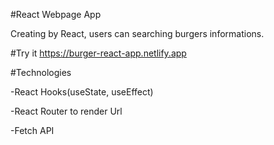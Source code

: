 
#React Webpage App

Creating by React, users can searching burgers informations.

#Try it
https://burger-react-app.netlify.app

#Technologies

-React Hooks(useState, useEffect)

-React Router to render Url

-Fetch API

